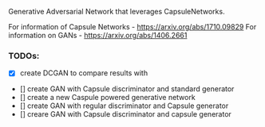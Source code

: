 Generative Adversarial Network that leverages CapsuleNetworks.

For information of Capsule Networks - https://arxiv.org/abs/1710.09829
For information on GANs - https://arxiv.org/abs/1406.2661

### TODOs:
- [x] create DCGAN to compare results with 
- [] create GAN with Capsule discriminator and standard generator
- [] create a new Caspule powered generative network
- [] create GAN with regular discriminator and Capsule generator
- [] creare GAN with Capsule discriminator and capsule generator
